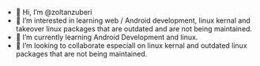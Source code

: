 - 👋 Hi, I’m @zoltanzuberi
- 👀 I’m interested in learning web / Android development, linux kernal and takeover linux packages that are outdated and are not being maintained.
- 🌱 I’m currently learning Android Development and linux.
- 💞️ I’m looking to collaborate especiall on linux kernal and outdated linux packages that are not being maintained.

<!---
zoltanzuberi/zoltanzuberi is a ✨ special ✨ repository because its `README.md` (this file) appears on your GitHub profile.
You can click the Preview link to take a look at your changes.
--->
